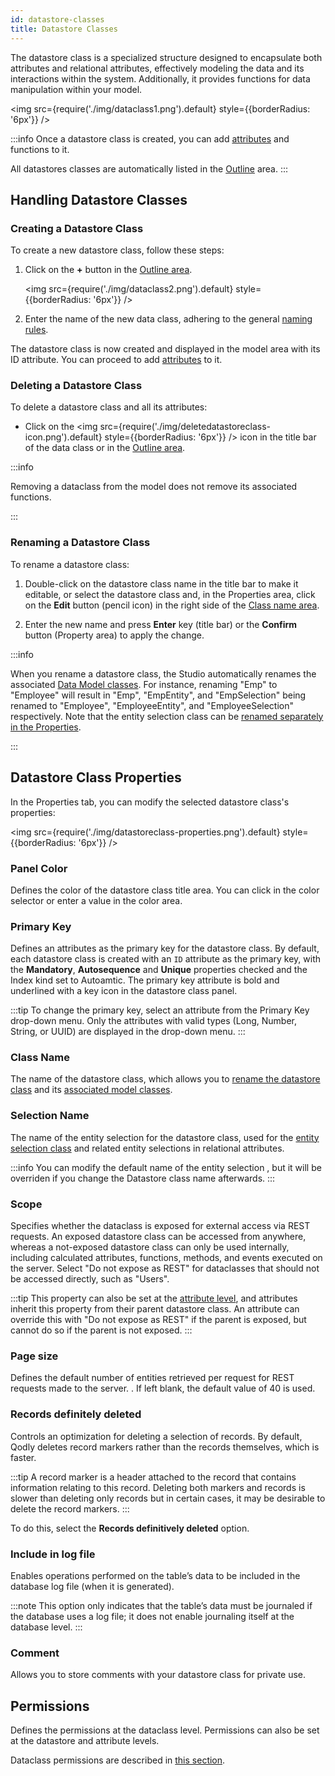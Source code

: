 ```yaml
---
id: datastore-classes
title: Datastore Classes
---
```


The datastore class is a specialized structure designed to encapsulate both attributes and relational attributes, effectively modeling the data and its interactions within the system. Additionally, it provides functions for data manipulation within your model.

<img src={require('./img/dataclass1.png').default} style={{borderRadius: '6px'}} />


:::info
Once a datastore class is created, you can add [attributes](attributes.md) and functions to it.

All datastores classes are automatically listed in the [Outline](model-editor-interface.md#outline) area.
:::


## Handling Datastore Classes

### Creating a Datastore Class

To create a new datastore class, follow these steps:

1. Click on the **+** button in the [Outline area](model-editor-interface.md#outline).

   <img src={require('./img/dataclass2.png').default} style={{borderRadius: '6px'}} />

2. Enter the name of the new data class, adhering to the general [naming rules](../../language/basics/lang-identifiers.md#classes).

The datastore class is now created and displayed in the model area with its ID attribute. You can proceed to add [attributes](attributes.md) to it.


### Deleting a Datastore Class

To delete a datastore class and all its attributes:

- Click on the <img src={require('./img/deletedatastoreclass-icon.png').default} style={{borderRadius: '6px'}} /> icon in the title bar of the data class or in the [Outline area](model-editor-interface.md#outline).

:::info

Removing a dataclass from the model does not remove its associated functions.

:::

### Renaming a Datastore Class

To rename a datastore class:

1. Double-click on the datastore class name in the title bar to make it editable, or select the datastore class and, in the Properties area, click on the **Edit** button (pencil icon) in the right side of the [Class name area](#class-name).

2. Enter the new name and press **Enter** key (title bar) or the **Confirm** button (Property area) to apply the change.

:::info

When you rename a datastore class, the Studio automatically renames the associated [Data Model classes](../../orda/data-model.md). For instance, renaming "Emp" to "Employee" will result in "Emp", "EmpEntity", and "EmpSelection" being renamed to "Employee", "EmployeeEntity", and "EmployeeSelection" respectively. Note that the entity selection class can be [renamed separately in the Properties](#selection-name).

:::

## Datastore Class Properties

In the Properties tab, you can modify the selected datastore class's properties:

<img src={require('./img/datastoreclass-properties.png').default} style={{borderRadius: '6px'}} />

### Panel Color

Defines the color of the datastore class title area. You can click in the color selector or enter a value in the color area.

### Primary Key

Defines an attributes as the primary key for the datastore class. By default, each datastore class is created with an `ID` attribute as the primary key, with the **Mandatory**, **Autosequence** and **Unique** properties checked and the Index kind set to Autoamtic. The primary key attribute is bold and underlined with a key icon in the datastore class panel.

:::tip
To change the primary key, select an attribute from the Primary Key drop-down menu. Only the attributes with valid types (Long, Number, String, or UUID) are displayed in the drop-down menu.
:::

### Class Name

The name of the datastore class, which allows you to [rename the datastore class](#renaming-a-datastore-class) and its [associated model classes](../../orda/data-model.md).


### Selection Name

The name of the entity selection for the datastore class, used for the [entity selection class](../../orda/data-model.md) and related entity selections in relational attributes.

:::info
You can modify the default name of the entity selection , but it will be overriden if you change the Datastore class name afterwards.
:::

### Scope

Specifies whether the dataclass is exposed for external access via REST requests. An exposed datastore class can be accessed from anywhere, whereas a not-exposed datastore class can only be used internally, including calculated attributes, functions, methods, and events executed on the server. Select "Do not expose as REST" for dataclasses that should not be accessed directly, such as "Users".


:::tip
This property can also be set at the [attribute level](attributes#overview), and attributes inherit this property from their parent datastore class. An attribute can override this with "Do not expose as REST" if the parent is exposed, but cannot do so if the parent is not exposed.
:::

### Page size

Defines the default number of entities retrieved per request for REST requests made to the server. . If left blank, the default value of 40 is used.

### Records definitely deleted

Controls an optimization for deleting a selection of records. By default, Qodly deletes record markers rather than the records themselves, which is faster. 

:::tip
A record marker is a header attached to the record that contains information relating to this record. Deleting both markers and records is slower than deleting only records but in certain cases, it may be desirable to delete the record markers.
:::

To do this, select the **Records definitively deleted** option.

### Include in log file

Enables operations performed on the table’s data to be included in the database log file (when it is generated). 

:::note
This option only indicates that the table’s data must be journaled if the database uses a log file; it does not enable journaling itself at the database level.
:::

### Comment

Allows you to store comments with your datastore class for private use.

## Permissions

Defines the permissions at the dataclass level. Permissions can also be set at the datastore and attribute levels.

Dataclass permissions are described in [this section](../roles/dataClassPermissions.md).
